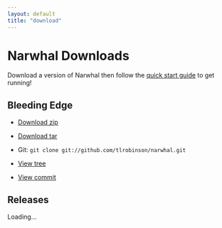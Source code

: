 ```yaml
---
layout: default
title: "download"
---
```


Narwhal Downloads
=================

Download a version of Narwhal then follow the [quick start guide](http://narwhaljs.org/quick-start.html) to get running!

Bleeding Edge
-------------

* [Download zip](http://github.com/tlrobinson/narwhal/zipball/master)
* [Download tar](http://github.com/tlrobinson/narwhal/tarball/master)

* Git: `git clone git://github.com/tlrobinson/narwhal.git`

* [View tree](http://github.com/tlrobinson/narwhal/tree/master)
* [View commit](http://github.com/tlrobinson/narwhal/commit/master)


Releases
--------

<div id="releases">Loading...</div>
<script type="text/javascript" charset="utf-8" src="js/releases.js"></script>
<script type="text/javascript" charset="utf-8" src="http://github.com/api/v2/json/repos/show/tlrobinson/narwhal/tags?callback=showreleases"></script>
